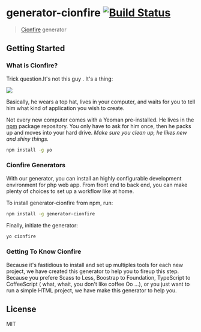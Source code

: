 # generator-cionfire [![Build Status](https://secure.travis-ci.org/Hikingyo/generator-cionfire.png?branch=master)](https://travis-ci.org/hikingyo/generator-cionfire)

> [Cionfire](http://yeoman.io) generator


## Getting Started

### What is Cionfire?

Trick question.It's not this guy . It's  a thing:

![](http://i.imgur.com/JHaAlBJ.png)

Basically, he wears a top hat, lives in your computer, and waits for you to tell him what kind of application you wish to create.

Not every new computer comes with a Yeoman pre-installed. He lives in the [npm](https://npmjs.org) package repository. You only have to ask for him once, then he packs up and moves into your hard drive. *Make sure you clean up, he likes new and shiny things.*

```bash
npm install -g yo
```

### Cionfire Generators

With our generator, you can install an highly configurable development environment for php web app. From front end to back end, you can make plenty of choices to set up a workflow like at home.

To install generator-cionfire from npm, run:

```bash
npm install -g generator-cionfire
```

Finally, initiate the generator:

```bash
yo cionfire
```

### Getting To Know Cionfire

Because it's fastidious to install and set up multiples tools for each new project, we have created this generator to help you to fireup this step.
Because you prefere Scass to Less, Boostrap to Foundation, TypeScript to CoffeeScript ( what, whait, you don't like coffee Oo ...), or you just want to run a simple HTML project, we have make this generator to help you.


## License

MIT
